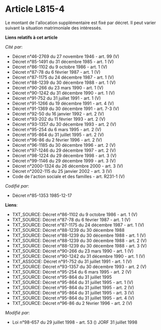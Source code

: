 # Article L815-4

Le montant de l'allocation supplémentaire est fixé par décret. Il peut varier suivant la situation matrimoniale des
intéressés.

**Liens relatifs à cet article**

_Cité par_:

  - Décret n°46-2769 du 27 novembre 1946 - art. 99 (V)
  - Décret n°85-1491 du 31 décembre 1985 - art. 1 (V)
  - Décret n°86-1102 du 9 octobre 1986 - art. 1 (V)
  - Décret n°87-78 du 6 février 1987 - art. 1 (V)
  - Décret n°87-1175 du 24 décembre 1987 - art. 1 (V)
  - Décret n°88-1239 du 30 décembre 1988 - art. 1 (V)
  - Décret n°90-266 du 23 mars 1990 - art. 1 (V)
  - Décret n°90-1242 du 31 décembre 1990 - art. 1 (V)
  - Décret n°91-752 du 31 juillet 1991 - art. 1 (V)
  - Décret n°91-1266 du 19 décembre 1991 - art. 4 (V)
  - Décret n°91-1369 du 30 décembre 1991 - art. 7-3 (V)
  - Décret n°92-50 du 16 janvier 1992 - art. 2 (V)
  - Décret n°93-202 du 11 février 1993 - art. 2 (V)
  - Décret n°93-1357 du 30 décembre 1993 - art. 2 (V)
  - Décret n°95-254 du 6 mars 1995 - art. 2 (V)
  - Décret n°95-864 du 31 juillet 1995 - art. 2 (V)
  - Décret n°96-86 du 2 février 1996 - art. 2 (V)
  - Décret n°96-1185 du 30 décembre 1996 - art. 2 (V)
  - Décret n°97-1246 du 29 décembre 1997 - art. 2 (V)
  - Décret n°98-1224 du 29 décembre 1998 - art. 3 (V)
  - Décret n°99-1146 du 29 décembre 1999 - art. 3 (V)
  - Décret n°2000-1324 du 26 décembre 2000 - art. 3 (V)
  - Décret n°2002-115 du 25 janvier 2002 - art. 3 (V)
  - Code de l'action sociale et des familles - art. R231-1 (V)

_Codifié par_:

  - Décret n°85-1353 1985-12-17

**Liens**:

  - TXT_SOURCE: Décret n°86-1102 du 9 octobre 1986 - art. 1 (V)
  - TXT_SOURCE: Décret n°87-78 du 6 février 1987 - art. 1 (V)
  - TXT_SOURCE: Décret n°87-1175 du 24 décembre 1987 - art. 1 (V)
  - TXT_SOURCE: Décret n°88-1239 du 30 décembre 1988
  - TXT_SOURCE: Décret n°88-1239 du 30 décembre 1988 - art. 1 (V)
  - TXT_SOURCE: Décret n°88-1239 du 30 décembre 1988 - art. 2 (V)
  - TXT_SOURCE: Décret n°88-1239 du 30 décembre 1988 - art. 3 (V)
  - TXT_SOURCE: Décret n°90-266 du 23 mars 1990 - art. 1 (V)
  - TXT_SOURCE: Décret n°90-1242 du 31 décembre 1990 - art. 1 (V)
  - TXT_ASSOCIE: Décret n°91-752 du 31 juillet 1991 - art. 1 (V)
  - TXT_SOURCE: Décret n°93-1357 du 30 décembre 1993 - art. 2 (V)
  - TXT_SOURCE: Décret n°95-254 du 6 mars 1995 - art. 2 (V)
  - TXT_SOURCE: Décret n°95-864 du 31 juillet 1995
  - TXT_SOURCE: Décret n°95-864 du 31 juillet 1995 - art. 1 (V)
  - TXT_SOURCE: Décret n°95-864 du 31 juillet 1995 - art. 2 (V)
  - TXT_SOURCE: Décret n°95-864 du 31 juillet 1995 - art. 3 (V)
  - TXT_SOURCE: Décret n°95-864 du 31 juillet 1995 - art. 4 (V)
  - TXT_SOURCE: Décret n°96-86 du 2 février 1996 - art. 2 (V)

_Modifié par_:

  - Loi n°98-657 du 29 juillet 1998 - art. 53 () JORF 31 juillet 1998
